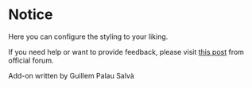 # Notice

Here you can configure the styling to your liking.

If you need help or want to provide feedback, please visit <a href="https://forums.ankiweb.net/t/show-total-review-count-on-main-screen">this post</a> from official forum.

Add-on written by Guillem Palau Salvà
